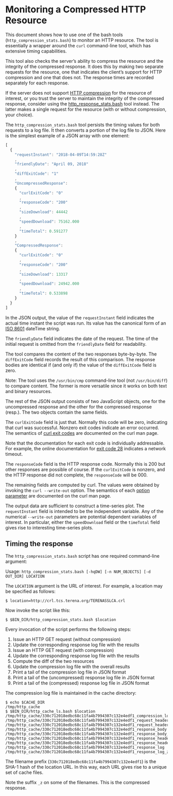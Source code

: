# Monitoring a Compressed HTTP Resource

This document shows how to use one of the bash tools (`http_compression_stats.bash`) to monitor an HTTP resource. The tool is essentially a wrapper around the `curl` command-line tool, which has extensive timing capabilities.

This tool also checks the server’s ability to compress the resource and the integrity of the compressed response. It does this by making two separate requests for the resource, one that indicates the client’s support for HTTP compression and one that does not. The response times are recorded separately for each response.

If the server does not support [HTTP compression](https://en.wikipedia.org/wiki/HTTP_compression) for the resource of interest, or you trust the server to maintain the integrity of the compressed response, consider using the [http_response_stats.bash](./http_response_stats.md) tool instead. The latter makes a single request for the resource (with or without compression, your choice).

The `http_compression_stats.bash` tool persists the timing values for both requests to a log file. It then converts a portion of the log file to JSON. Here is the simplest example of a JSON array with one element:

```javascript
[
  {
    "requestInstant": "2018-04-09T14:59:28Z"
    ,
    "friendlyDate": "April 09, 2018"
    ,
    "diffExitCode": "1"
    ,
    "UncompressedResponse":
    {
      "curlExitCode": "0"
      ,
      "responseCode": "200"
      ,
      "sizeDownload": 44442
      ,
      "speedDownload": 75162.000
      ,
      "timeTotal": 0.591277
    }
    ,
    "CompressedResponse":
    {
      "curlExitCode": "0"
      ,
      "responseCode": "200"
      ,
      "sizeDownload": 13317
      ,
      "speedDownload": 24942.000
      ,
      "timeTotal": 0.533898
    }
  }
]
```

In the JSON output, the value of the `requestInstant` field indicates the actual time instant the script was run. Its value has the canonical form of an [ISO 8601](https://en.wikipedia.org/wiki/ISO_8601) dateTime string.

The `friendlyDate` field indicates the date of the request. The time of the initial request is omitted from the `friendlyDate` field for readability.

The tool compares the content of the two responses byte-by-byte. The `diffExitCode` field records the result of this comparison. The response bodies are identical if (and only if) the value of the `diffExitCode` field is zero.

Note: The tool uses the `/usr/bin/cmp` command-line tool (not `/usr/bin/diff`) to compare content. The former is more versatile since it works on both text and binary resources.

The rest of the JSON output consists of two JavaScript objects, one for the uncompressed response and the other for the compressed response (resp.). The two objects contain the same fields.

The `curlExitCode` field is just that. Normally this code will be zero, indicating that curl was successful. Nonzero exit codes indicate an error occurred. The semantics of [curl exit codes](https://curl.haxx.se/docs/manpage.html#EXIT) are documented on the curl man page.

Note that the documentation for each exit code is individually addressable. For example, the online documentation for [exit code 28](https://curl.haxx.se/docs/manpage.html#28) indicates a network timeout.

The `responseCode` field is the HTTP response code. Normally this is 200 but other responses are possible of course. If the `curlExitCode` is nonzero, and the HTTP response did not complete, the `responseCode` will be 000.

The remaining fields are computed by curl. The values were obtained by invoking the `curl --write-out` option. The semantics of each [option parameter](https://curl.haxx.se/docs/manpage.html#-w) are documented on the curl man page.

The output data are sufficient to construct a time-series plot. The `requestInstant` field is intended to be the independent variable. Any of the numerical `--write-out` parameters are potential dependent variables of interest. In particular, either  the `speedDownload` field or the `timeTotal` field gives rise to interesting time-series plots.

## Timing the response

The `http_compression_stats.bash` script has one required command-line argument:

Usage: `http_compression_stats.bash [-hqDW] [-n NUM_OBJECTS] [-d OUT_DIR] LOCATION`

The `LOCATION` argument is the URL of interest. For example, a location may be specified as follows:

```shell
$ location=http://crl.tcs.terena.org/TERENASSLCA.crl
```

Now invoke the script like this:

```shell
$ $BIN_DIR/http_compression_stats.bash $location
```

Every invocation of the script performs the following steps:

1. Issue an HTTP GET request (without compression)
1. Update the corresponding response log file with the results
1. Issue an HTTP GET request (with compression)
1. Update the corresponding response log file with the results
1. Compute the diff of the two resources
1. Update the compression log file with the overall results
1. Print a tail of the compression log file in JSON format
1. Print a tail of the (uncompressed) response log file in JSON format
1. Print a tail of the (compressed) response log file in JSON format

The compression log file is maintained in the cache directory:

```shell
$ echo $CACHE_DIR 
/tmp/http_cache
$ $BIN_DIR/http_cache_ls.bash $location
/tmp/http_cache/330c712018edbc68c11fa4b7994307c132e4edf1_compression_log
/tmp/http_cache/330c712018edbc68c11fa4b7994307c132e4edf1_request_headers
/tmp/http_cache/330c712018edbc68c11fa4b7994307c132e4edf1_request_headers_z
/tmp/http_cache/330c712018edbc68c11fa4b7994307c132e4edf1_response_body
/tmp/http_cache/330c712018edbc68c11fa4b7994307c132e4edf1_response_body_z
/tmp/http_cache/330c712018edbc68c11fa4b7994307c132e4edf1_response_headers
/tmp/http_cache/330c712018edbc68c11fa4b7994307c132e4edf1_response_headers_z
/tmp/http_cache/330c712018edbc68c11fa4b7994307c132e4edf1_response_log
/tmp/http_cache/330c712018edbc68c11fa4b7994307c132e4edf1_response_log_z
```

The filename prefix (`330c712018edbc68c11fa4b7994307c132e4edf1`) is the SHA-1 hash of the location URL. In this way, each URL gives rise to a unique set of cache files.

Note the suffix `_z` on some of the filenames. This is the compressed response.
